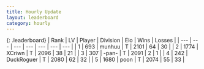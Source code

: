 ```yaml
---
title: Hourly Update
layout: leaderboard
category: hourly
---
```


{: .leaderboard}
| Rank | LV | Player | Division | Elo | Wins | Losses |
| --- | --- | --- | --- | --- | --- | --- |
| <span data-change="0">1</span> | 693 | <span title="ID: 207149">munhuu</span> | T | <span data-change="0">2101</span> | <span data-change="0">64</span> | <span data-change="0">30</span> |
| <span data-change="1">2</span> | 1774 | <span title="ID: 448883">XCriwn</span> | T | <span data-change="6">2096</span> | <span data-change="1">38</span> | <span data-change="0">21</span> |
| <span data-change="-1">3</span> | 307 | <span title="ID: 719486">-pan-</span> | T | <span data-change="0">2091</span> | <span data-change="0">2</span> | <span data-change="0">1</span> |
| <span data-change="0">4</span> | 242 | <span title="ID: 760389">DuckRoguer</span> | T | <span data-change="0">2080</span> | <span data-change="0">62</span> | <span data-change="0">32</span> |
| <span data-change="0">5</span> | 1680 | <span title="ID: 540690">poon</span> | T | <span data-change="0">2074</span> | <span data-change="0">55</span> | <span data-change="0">33</span> |